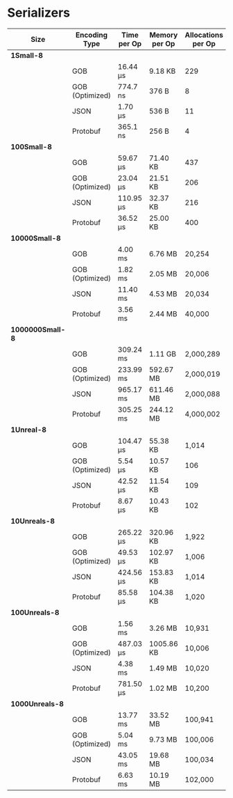 # Serializers

| Size                   | Encoding Type      | Time per Op     | Memory per Op   | Allocations per Op |
|------------------------|--------------------|-----------------|-----------------|--------------------|
| **1Small-8**           |                    |                 |                 |                    |
|                        | GOB                | 16.44 µs        | 9.18 KB         | 229                |
|                        | GOB (Optimized)    | 774.7 ns        | 376 B           | 8                  |
|                        | JSON               | 1.70 µs         | 536 B           | 11                 |
|                        | Protobuf           | 365.1 ns        | 256 B           | 4                  |
| **100Small-8**         |                    |                 |                 |                    |
|                        | GOB                | 59.67 µs        | 71.40 KB        | 437                |
|                        | GOB (Optimized)    | 23.04 µs        | 21.51 KB        | 206                |
|                        | JSON               | 110.95 µs       | 32.37 KB        | 216                |
|                        | Protobuf           | 36.52 µs        | 25.00 KB        | 400                |
| **10000Small-8**       |                    |                 |                 |                    |
|                        | GOB                | 4.00 ms         | 6.76 MB         | 20,254             |
|                        | GOB (Optimized)    | 1.82 ms         | 2.05 MB         | 20,006             |
|                        | JSON               | 11.40 ms        | 4.53 MB         | 20,034             |
|                        | Protobuf           | 3.56 ms         | 2.44 MB         | 40,000             |
| **1000000Small-8**     |                    |                 |                 |                    |
|                        | GOB                | 309.24 ms       | 1.11 GB         | 2,000,289          |
|                        | GOB (Optimized)    | 233.99 ms       | 592.67 MB       | 2,000,019          |
|                        | JSON               | 965.17 ms       | 611.46 MB       | 2,000,088          |
|                        | Protobuf           | 305.25 ms       | 244.12 MB       | 4,000,002          |
| **1Unreal-8**          |                    |                 |                 |                    |
|                        | GOB                | 104.47 µs       | 55.38 KB        | 1,014              |
|                        | GOB (Optimized)    | 5.54 µs         | 10.57 KB        | 106                |
|                        | JSON               | 42.52 µs        | 11.54 KB        | 109                |
|                        | Protobuf           | 8.67 µs         | 10.43 KB        | 102                |
| **10Unreals-8**        |                    |                 |                 |                    |
|                        | GOB                | 265.22 µs       | 320.96 KB       | 1,922              |
|                        | GOB (Optimized)    | 49.53 µs        | 102.97 KB       | 1,006              |
|                        | JSON               | 424.56 µs       | 153.83 KB       | 1,014              |
|                        | Protobuf           | 85.58 µs        | 104.38 KB       | 1,020              |
| **100Unreals-8**       |                    |                 |                 |                    |
|                        | GOB                | 1.56 ms         | 3.26 MB         | 10,931             |
|                        | GOB (Optimized)    | 487.03 µs       | 1005.86 KB      | 10,006             |
|                        | JSON               | 4.38 ms         | 1.49 MB         | 10,020             |
|                        | Protobuf           | 781.50 µs       | 1.02 MB         | 10,200             |
| **1000Unreals-8**      |                    |                 |                 |                    |
|                        | GOB                | 13.77 ms        | 33.52 MB        | 100,941            |
|                        | GOB (Optimized)    | 5.04 ms         | 9.73 MB         | 100,006            |
|                        | JSON               | 43.05 ms        | 19.68 MB        | 100,034            |
|                        | Protobuf           | 6.63 ms         | 10.19 MB        | 102,000            |

